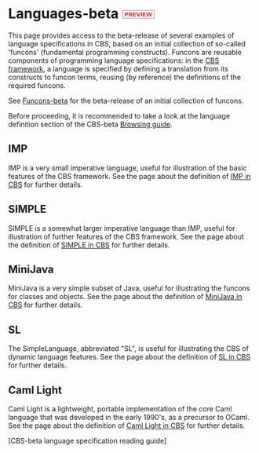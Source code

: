 Languages-beta ![PREVIEW](../Funcons-beta/preview.png)
==============

This page provides access to the beta-release of several examples of language
specifications in CBS, based on an initial collection of so-called 'funcons' 
(fundamental programming constructs). Funcons are reusable components of 
programming language specifications: in the [CBS framework], a language is 
specified by defining a translation from its constructs to funcon terms, 
reusing (by reference) the definitions of the required funcons. 

See [Funcons-beta] for the beta-release of an initial collection of funcons.

Before proceeding, it is recommended to take a look at the language definition
section of the CBS-beta [Browsing guide].

IMP
---

IMP is a very small imperative language, useful for illustration of the basic
features of the CBS framework. See the page about the definition of 
[IMP in CBS] for further details.

SIMPLE
------

SIMPLE is a somewhat larger imperative language than IMP, useful for
illustration of further features of the CBS framework. See the page about the 
definition of [SIMPLE in CBS] for further details. 

MiniJava
--------

MiniJava is a very simple subset of Java, useful for illustrating the funcons 
for classes and objects. See the page about the definition of [MiniJava in CBS]
for further details. 

SL
--

The SimpleLanguage, abbreviated "SL", is useful for illustrating the CBS of
dynamic language features. See the page about the definition of [SL in CBS]
for further details. 


Caml Light
----------

Caml Light is a lightweight, portable implementation of the core Caml language
that was developed in the early 1990's, as a precursor to OCaml. See the page
about the definition of [Caml Light in CBS] for further details. 


[CBS framework]: ../index.md

[Browsing guide]: ../Guide/Browsing.md

[Funcons-beta]: ../Funcons-beta/index.md

[CBS-beta language specification reading guide]

[IMP in CBS]: IMP/index.md

[SIMPLE in CBS]: SIMPLE/index.md

[MiniJava in CBS]: MiniJava/index.md

[SL in CBS]: SL/index.md

[Caml Light in CBS]: Caml-Light/index.md
